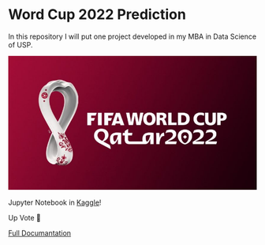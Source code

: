 # Word Cup 2022 Prediction

In this repository I will put one project developed in my MBA in Data Science of USP.

![image](/world_cup_2022.png)

Jupyter Notebook in [Kaggle](https://www.kaggle.com/code/rodrigolacerda/winner-world-cup-simulation-2022)!   

Up Vote :1st_place_medal:

[Full Documantation](Simulation_World_Cup_2022_Rodrigo_Lacerda(Portuguese).pdf) 
